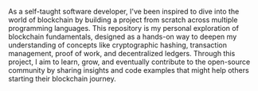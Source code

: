 As a self-taught software developer, I've been inspired to dive into the world of blockchain by building a project from scratch across multiple programming languages. This repository is my personal exploration of blockchain fundamentals, designed as a hands-on way to deepen my understanding of concepts like cryptographic hashing, transaction management, proof of work, and decentralized ledgers.
Through this project, I aim to learn, grow, and eventually contribute to the open-source community by sharing insights and code examples that might help others starting their blockchain journey.
